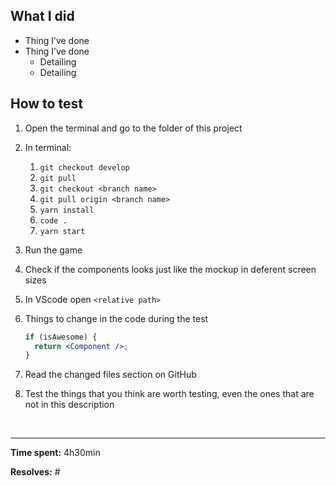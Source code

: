 ## What I did

- Thing I’ve done
- Thing I’ve done
  - Detailing
  - Detailing

## How to test

1. Open the terminal and go to the folder of this project

1. In terminal:

   1. `git checkout develop`
   1. `git pull`
   1. `git checkout <branch name>`
   1. `git pull origin <branch name>`
   1. `yarn install`
   1. `code .`
   1. `yarn start`

1. Run the game

1. Check if the components looks just like the mockup in deferent screen sizes

1. In VScode open `<relative path>`

1. Things to change in the code during the test

   ```jsx
   if (isAwesome) {
     return <Component />;
   }
   ```

1. Read the changed files section on GitHub

1. Test the things that you think are worth testing, even the ones that are not in this description

&nbsp;

---

**Time spent:** 4h30min

**Resolves:** #<issue number>

